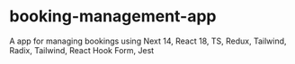 # booking-management-app
A app for managing bookings using Next 14, React 18, TS, Redux, Tailwind, Radix, Tailwind, React Hook Form, Jest
